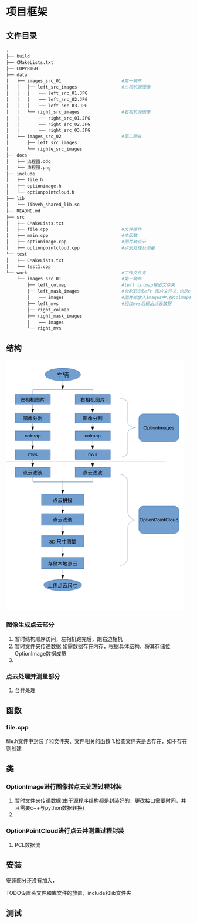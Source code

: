 # 项目框架

## 文件目录

```bash
.
├── build
├── CMakeLists.txt
├── COPYRIGHT
├── data
│   ├── images_src_01						#第一辆车
│   │   ├── left_src_images					#左相机源图像
│   │   │   ├── left_src_01.JPG
│   │   │   ├── left_src_02.JPG
│   │   │   └── left_src_03.JPG
│   │   └── right_src_images				#右相机源图像
│   │       ├── right_src_01.JPG
│   │       ├── right_src_02.JPG
│   │       └── right_src_03.JPG
│   └── images_src_02						#第二辆车
│       ├── left_src_images
│       └── righte_src_images
├── docs
│   ├── 流程图.odg
│   └── 流程图.png
├── include
│   ├── file.h
│   ├── optionimage.h
│   └── optionpointcloud.h
├── lib
│   └── libveh_shared_lib.so
├── README.md
├── src
│   ├── CMakeLists.txt
│   ├── file.cpp							#文件操作
│   ├── main.cpp							#主函数
│   ├── optionimage.cpp						#图片转点云
│   ├── optionpointcloud.cpp				#点云处理及测量
└── test
│   ├── CMakeLists.txt
│   └── test1.cpp
└── work									#工作文件夹
    └── images_src_01						#第一辆车
        ├── left_colmap						#left colmap输出文件夹
        ├── left_mask_images				#分割后的left 图片文件夹,也是colmap工作文件夹
        │   └── images						#图片都放入images中,按colmap格式
        ├── left_mvs						#经过mvs后输出点云数据
        ├── right_colmap
        ├── right_mask_images
        │   └── images
        └── right_mvs
```

## 结构

<img src="docs/流程图.png" style="zoom: 67%;" />

### 图像生成点云部分
1. 暂时结构顺序访问，左相机跑完后，跑右边相机
2. 暂时文件夹传递数据,如需数据存在内存，根据具体结构，将其存储位OptionImage数据成员
3. 
### 点云处理并测量部分
1. 合并处理
## 函数
### file.cpp
file.h文件中封装了和文件夹、文件相关的函数
1.检查文件夹是否存在，如不存在则创建

## 类
### OptionImage进行图像转点云处理过程封装
1. 暂时文件夹传递数据(由于源程序结构都是封装好的，更改接口需要时间，并且需要c++与python数据转换)
2. 
### OptionPointCloud进行点云并测量过程封装
1. PCL数据流
## 安装
安装部分还没有加入，

TODO设置头文件和库文件的放置，include和lib文件夹

## 测试